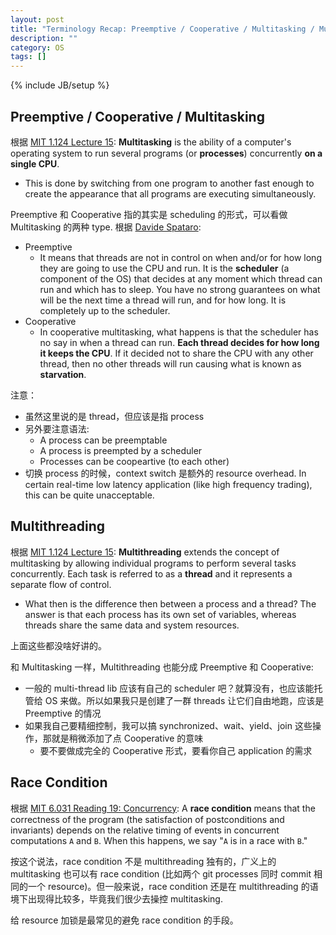 ```yaml
---
layout: post
title: "Terminology Recap: Preemptive / Cooperative / Multitasking / Multithreading / Race Condition"
description: ""
category: OS
tags: []
---
```

{% include JB/setup %}

## Preemptive / Cooperative / Multitasking

根据 [MIT 1.124 Lecture 15](http://web.mit.edu/1.124/LectureNotes/Multithreading.htm): **Multitasking** is the ability of a computer's operating system to run several programs (or **processes**) concurrently **on a single CPU**.

- This is done by switching from one program to another fast enough to create the appearance that all programs are executing simultaneously.

Preemptive 和 Cooperative 指的其实是 scheduling 的形式，可以看做 Multitasking 的两种 type. 根据 [Davide Spataro](https://stackoverflow.com/a/55703529): 

- Preemptive
    - It means that threads are not in control on when and/or for how long they are going to use the CPU and run. It is the **scheduler** (a component of the OS) that decides at any moment which thread can run and which has to sleep. You have no strong guarantees on what will be the next time a thread will run, and for how long. It is completely up to the scheduler.
- Cooperative
    - In cooperative multitasking, what happens is that the scheduler has no say in when a thread can run. **Each thread decides for how long it keeps the CPU**. If it decided not to share the CPU with any other thread, then no other threads will run causing what is known as **starvation**.

注意：

- 虽然这里说的是 thread，但应该是指 process
- 另外要注意语法:
  - A process can be preemptable
  - A process is preempted by a scheduler
  - Processes can be coopeartive (to each other)
- 切换 process 的时候，context switch 是额外的 resource overhead. In certain real-time low latency application (like high frequency trading), this can be quite unacceptable.

## Multithreading

根据 [MIT 1.124 Lecture 15](http://web.mit.edu/1.124/LectureNotes/Multithreading.htm): **Multithreading** extends the concept of multitasking by allowing individual programs to perform several tasks concurrently. Each task is referred to as a **thread** and it represents a separate flow of control.  

- What then is the difference then between a process and a thread? The answer is that each process has its own set of variables, whereas threads share the same data and system resources.

上面这些都没啥好讲的。

和 Multitasking 一样，Multithreading 也能分成 Preemptive 和 Cooperative:

- 一般的 multi-thread lib 应该有自己的 scheduler 吧？就算没有，也应该能托管给 OS 来做。所以如果我只是创建了一群 threads 让它们自由地跑，应该是 Preemptive 的情况
- 如果我自己要精细控制，我可以搞 synchronized、wait、yield、join 这些操作，那就是稍微添加了点 Cooperative 的意味
  - 要不要做成完全的 Cooperative 形式，要看你自己 application 的需求

## Race Condition

根据 [MIT 6.031 Reading 19: Concurrency](http://web.mit.edu/6.031/www/fa17/classes/19-concurrency/#race_condition): A **race condition** means that the correctness of the program (the satisfaction of postconditions and invariants) depends on the relative timing of events in concurrent computations `A` and `B`. When this happens, we say "`A` is in a race with `B`."

按这个说法，race condition 不是 multithreading 独有的，广义上的 multitasking 也可以有 race condition (比如两个 git processes 同时 commit 相同的一个 resource)。但一般来说，race condition 还是在 multithreading 的语境下出现得比较多，毕竟我们很少去操控 multitasking.

给 resource 加锁是最常见的避免 race condition 的手段。